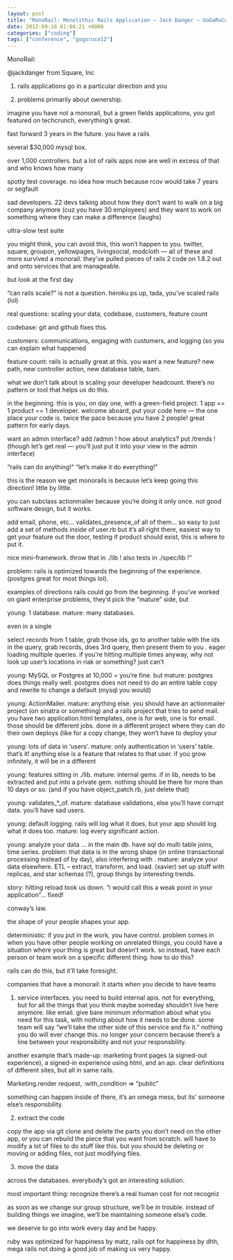 ```yaml
---
layout: post
title: "MonoRail: Monolithic Rails Application – Jack Danger – GoGaRuCo ’12"
date: 2012-09-16 01:04:21 +0000
categories: ["coding"]
tags: ["conference", "gogaruco12"]
---
```


MonoRail:

@jackdanger from Square, Inc

1. rails applications go in a particular direction and you

2. problems primarily about ownership.

imagine you have not a monorail, but a green fields applications, you got featured on techcrunch, everything’s great.

fast forward 3 years in the future. you have a rails

several $30,000 mysql box.

over 1,000 controllers. but a lot of rails apps now are well in excess of that and who knows how many

spotty test coverage. no idea how much because rcov would take 7 years or segfault

sad developers. 22 devs talking about how they don’t want to walk on a big company anymore (cuz you have 30 employees) and they want to work on something where they can make a difference (laughs)

ultra-slow test suite

you might think, you can avoid this, this won’t happen to you. twitter, square, groupon, yellowpages, livingsocial, modcloth — all of these and more survived a monorail. they’ve pulled pieces of rails 2 code on 1.8.2 out and onto services that are manageable.

but look at the first day

“can rails scale?” is not a question. heroku ps up, tada, you’ve scaled rails (lol)

real questions: scaling your data, codebase, customers, feature count

codebase: git and github fixes this.

customers: communications, engaging with customers, and logging (so you can explain what happened

feature count: rails is actually great at this. you want a new feature? new path, new controller action, new database table, bam. 

what we don’t talk about is scaling your developer headcount. there’s no pattern or tool that helps us do this. 

in the beginning. this is you, on day one, with a green-field project. 1 app == 1 product == 1 developer. welcome aboard, put your code here — the one place your code is. twice the pace because you have 2 people! great pattern for early days.

want an admin interface? add /admin ! how about analytics? put /trends ! (though let’s get real — you’ll just put it into your view in the admin interface)

“rails can do anything!” “let’s make it do everything!”

this is the reason we get monorails is because let’s keep going this direction! little by little.

you can subclass actionmailer because you’re doing it only once. not good software design, but it works.

add email, phone, etc… validates_presence_of all of them… so easy to just add a set of methods inside of user.rb but it’s all right there, easiest way to get your feature out the door, testing if product should exist, this is where to put it. 

nice mini-framework. throw that in ./lib ! also tests in ./spec/lib !”

problem: rails is optimized towards the beginning of the experience. (postgres great for most things lol). 

examples of directions rails could go from the beginning. if you’ve worked on giant enterprise problems, they’d pick the “mature” side, but 

young: 1 database. mature: many databases.

even in a single

select records from 1 table, grab those ids, go to another table with the ids in the query, grab records, does 3rd query, then present them to you . eager loading multiple queries. if you’re hitting multiple times anyway, why not look up user’s locations in riak or something? just can’t 

young: MySQL or Postgres at 10,000 = you’re fine. but mature: postgres does things really well. postgres does not need to do an entire table copy and rewrite to change a default (mysql you would)

young: ActionMailer. mature: anything else. you should have an actionmailer project (on sinatra or something) and a rails project that tries to send mail. you have two application.html templates, one is for web, one is for email. those should be different jobs. done in a different project where they can do their own deploys (like for a copy change, they won’t have to deploy your 

young: lots of data in ‘users’. mature: only authentication in ‘users’ table. that’s it! anything else is a feature that relates to that user. if you grow infinitely, it will be in a different 

young: features sitting in ./lib. mature: internal gems. if in lib, needs to be extracted and put into a private gem. nothing should be there for more than 10 days or so. (and if you have object_patch.rb, just delete that)

young: validates_*_of. mature: database validations, else you’ll have corrupt data. you’ll have sad users. 

young: default logging. rails will log what it does, but your app should log what it does too. mature: log every significant action. 

young: analyze your data … in the main db. have sql do multi table joins, time series. problem: that data is in the wrong shape (in online transactional processing instead of by day), also interfering with . mature: analyze your data elsewhere. ETL – extract, transform, and load. (xavier) set up stuff with replicas, and star schemas (?), group things by interesting trends.

story: hitting reload took us down. “i would call this a weak point in your application”… fixed!

conway’s law.

the shape of your people shapes your app. 

deterministic: if you put in the work, you have control. problem comes in when you have other people working on unrelated things, you could have a situation where your thing is great but doesn’t work. so instead, have each person or team work on a specific different thing. how to do this? 

rails can do this, but it’ll take foresight. 

companies that have a monorail: it starts when you decide to have teams

1. service interfaces. you need to build internal apis. not for everything, but for all the things that you think maybe someday shouldn’t live here anymore. like email. give bare minimum information about what you need for this task, with nothing about how it needs to be done. some team will say “we’ll take the other side of this service and fix it.” nothing you do will ever change this. no longer your concern because there’s a line between your responsibility and not your responsbility. 

another example that’s made-up: marketing front pages (a signed-out experience), a signed-in experience using html, and an api. clear definitions of different sites, but all in same rails.

Marketing.render request, :with_condition => “public”

something can happen inside of there, it’s an omega mess, but its’ someone else’s responsbility. 

2. extract the code

copy the app via git clone and delete the parts you don’t need on the other app, or you can rebuild the piece that you want from scratch. will have to modify a lot of files to do stuff like this. but you should be deleting or moving or adding files, not just modifying files. 

3. move the data

across the databases. everybody’s got an interesting solution. 

most important thing: recognize there’s a real human cost for not recogniz

as soon as we change our group structure, we’ll be in trouble. instead of building things we imagine, we’ll be maintaining someone else’s code.

we deserve to go into work every day and be happy.

ruby was optimized for happiness by matz, rails opt for happiness by dhh, mega rails not doing a good job of making us very happy.